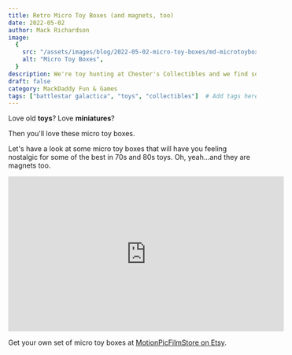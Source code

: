 ```yaml
---
title: Retro Micro Toy Boxes (and magnets, too)
date: 2022-05-02
author: Mack Richardson
image:
  {
    src: "/assets/images/blog/2022-05-02-micro-toy-boxes/md-microtoyboxes.jpg",
    alt: "Micro Toy Boxes",
  }
description: We're toy hunting at Chester's Collectibles and we find some 80s & 90s gems.
draft: false
category: MackDaddy Fun & Games
tags: ["battlestar galactica", "toys", "collectibles"]  # Add tags here
---
```


Love old **toys**? Love **miniatures**? 

Then you'll love these micro toy boxes.

Let's have a look at some micro toy boxes that will have you feeling nostalgic for some of the best in 70s and 80s toys. Oh, yeah...and they are magnets too.

<iframe width="560" height="315" src="https://www.youtube.com/embed/Q7nJ4qaHuEI" title="YouTube video player" frameborder="0" allow="accelerometer; autoplay; clipboard-write; encrypted-media; gyroscope; picture-in-picture; web-share" referrerpolicy="strict-origin-when-cross-origin" allowfullscreen></iframe>

Get your own set of micro toy boxes at <a href="https://www.etsy.com/uk/shop/MotionPicFilmStore?ref=shop-header-name&listing_id=1222863820&from_page=listing" target="_blank">MotionPicFilmStore on Etsy</a>.